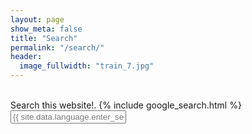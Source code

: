 ```yaml
---
layout: page
show_meta: false
title: "Search"
permalink: "/search/"
header:
  image_fullwidth: "train_7.jpg"
---
```

<br>
Search this website!.
{% include google_search.html %}

<form style="padding-bottom: 200px;" onsubmit="google_search()" >
  <input type="text" id="google-search" placeholder="{{ site.data.language.enter_search_term }}">
</form>
